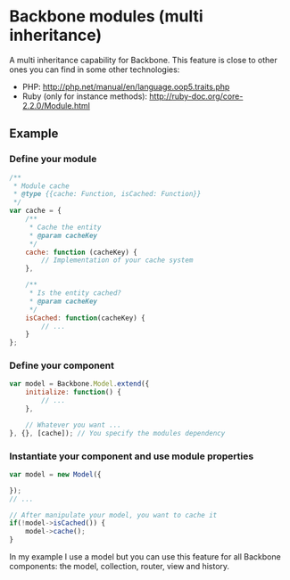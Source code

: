 # Backbone modules (multi inheritance)
A multi inheritance capability for Backbone. This feature is close to other ones you can find in some other technologies:
- PHP: http://php.net/manual/en/language.oop5.traits.php
- Ruby (only for instance methods): http://ruby-doc.org/core-2.2.0/Module.html

## Example
### Define your module
```js
/**
 * Module cache
 * @type {{cache: Function, isCached: Function}}
 */
var cache = {
    /**
     * Cache the entity
     * @param cacheKey
     */
    cache: function (cacheKey) {
        // Implementation of your cache system
    },

    /**
     * Is the entity cached?
     * @param cacheKey
     */
    isCached: function(cacheKey) {
        // ...
    }
};
```

### Define your component
```js
var model = Backbone.Model.extend({
    initialize: function() {
        // ...
    },

    // Whatever you want ...
}, {}, [cache]); // You specify the modules dependency
```

### Instantiate your component and use module properties
```js
var model = new Model({

});
// ...

// After manipulate your model, you want to cache it
if(!model->isCached()) {
    model->cache();
}
```

In my example I use a model but you can use this feature for all Backbone components: the model, collection, router, view and history.